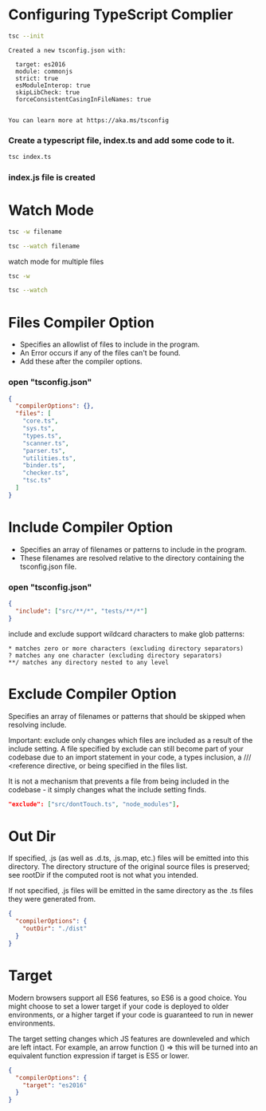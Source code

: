 # Configuring TypeScript Complier
```bash
tsc --init
```

```
Created a new tsconfig.json with:

  target: es2016
  module: commonjs
  strict: true
  esModuleInterop: true
  skipLibCheck: true
  forceConsistentCasingInFileNames: true


You can learn more at https://aka.ms/tsconfig
```
### Create a typescript file, index.ts and add some code to it.
```bash
tsc index.ts
```
### index.js file is created

# Watch Mode
```bash
tsc -w filename

tsc --watch filename
```
watch mode for multiple files

```bash
tsc -w

tsc --watch
```

# Files Compiler Option

- Specifies an allowlist of files to include in the program.
- An Error occurs if any of the files can't be found.
- Add these after the compiler options.

### open "tsconfig.json"

```json
{
  "compilerOptions": {},
  "files": [
    "core.ts",
    "sys.ts",
    "types.ts",
    "scanner.ts",
    "parser.ts",
    "utilities.ts",
    "binder.ts",
    "checker.ts",
    "tsc.ts"
  ]
}
```

# Include Compiler Option

- Specifies an array of filenames or patterns to include in the program.
- These filenames are resolved relative to the directory containing the tsconfig.json file.

### open "tsconfig.json"

```json
{
  "include": ["src/**/*", "tests/**/*"]
}
```

include and exclude support wildcard characters to make glob patterns:

    * matches zero or more characters (excluding directory separators)
    ? matches any one character (excluding directory separators)
    **/ matches any directory nested to any level


# Exclude Compiler Option

Specifies an array of filenames or patterns that should be skipped when resolving include.

Important: exclude only changes which files are included as a result of the include setting. A file specified by exclude can still become part of your codebase due to an import statement in your code, a types inclusion, a /// <reference directive, or being specified in the files list.

It is not a mechanism that prevents a file from being included in the codebase - it simply changes what the include setting finds.

```json
"exclude": ["src/dontTouch.ts", "node_modules"],
```

# Out Dir

If specified, .js (as well as .d.ts, .js.map, etc.) files will be emitted into this directory. The directory structure of the original source files is preserved; see rootDir if the computed root is not what you intended.

If not specified, .js files will be emitted in the same directory as the .ts files they were generated from.

```json
{
  "compilerOptions": {
    "outDir": "./dist"
  }
}
```

# Target

Modern browsers support all ES6 features, so ES6 is a good choice. You might choose to set a lower target if your code is deployed to older environments, or a higher target if your code is guaranteed to run in newer environments.

The target setting changes which JS features are downleveled and which are left intact. For example, an arrow function () => this will be turned into an equivalent function expression if target is ES5 or lower.

```json
{
  "compilerOptions": {
    "target": "es2016"
  }
}
```
